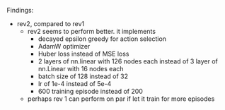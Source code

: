 Findings:
- rev2, compared to rev1
    - rev2 seems to perform better. it implements
        - decayed epsilon greedy for action selection
        - AdamW optimizer
        - Huber loss instead of MSE loss
        - 2 layers of nn.linear with 126 nodes each instead of 3 layer of nn.Linear with 16 nodes each
        - batch size of 128 instead of 32
        - lr of 1e-4 instead of 5e-4
        - 600 training episode instead of 200
    - perhaps rev 1 can perform on par if let it train for more episodes
